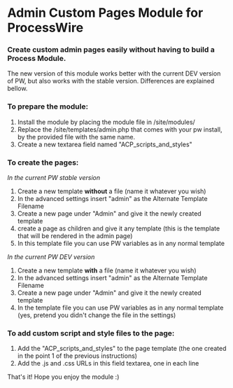 # Admin Custom Pages Module for ProcessWire

### Create custom admin pages easily without having to build a Process Module.
 
The new version of this module works better with the current DEV version of PW, 
but also works with the stable version. Differences are explained bellow.


### To prepare the module:

1. Install the module by placing the module file in /site/modules/
2. Replace the /site/templates/admin.php that comes with your pw install, by the provided file with the same name.
3. Create a new textarea field named "ACP_scripts_and_styles"

### To create the pages:

*In the current PW stable version*

1. Create a new template **without** a file (name it whatever you wish)
2. In the advanced settings insert "admin" as the Alternate Template Filename
3. Create a new page under "Admin" and give it the newly created template
4. create a page as children and give it any template (this is the template that will be rendered in the admin page)
5. In this template file you can use PW variables as in any normal template

*In the current PW DEV version*

1. Create a new template **with** a file (name it whatever you wish)
2. In the advanced settings insert "admin" as the Alternate Template Filename
3. Create a new page under "Admin" and give it the newly created template
4. In the template file you can use PW variables as in any normal template (yes, pretend you didn't change the file in the settings)

### To add custom script and style files to the page:

1. Add the "ACP_scripts_and_styles" to the page template (the one created in the point 1 of the previous instructions)
2. Add the .js and .css URLs in this field textarea, one in each line


That's it! Hope you enjoy the module :)
